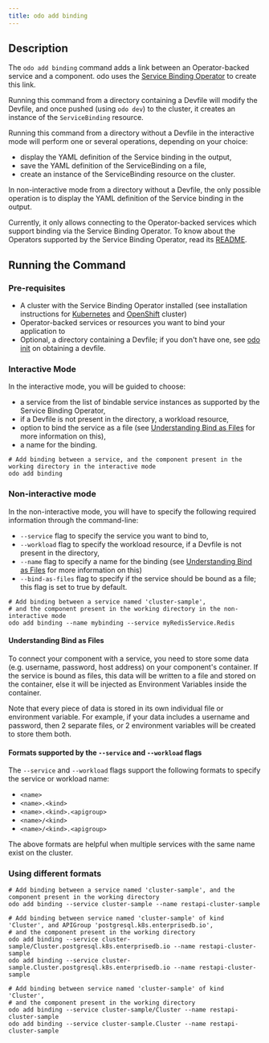 ```yaml
---
title: odo add binding
---
```


## Description
The `odo add binding` command adds a link between an Operator-backed service and a component. odo uses the [Service Binding Operator](https://github.com/redhat-developer/service-binding-operator/) to create this link. 

Running this command from a directory containing a Devfile will modify the Devfile, and once pushed (using `odo dev`) to the cluster, it creates an instance of the `ServiceBinding` resource.

Running this command from a directory without a Devfile in the interactive mode will perform one or several operations,
depending on your choice:
- display the YAML definition of the Service binding in the output,
- save the YAML definition of the ServiceBinding on a file,
- create an instance of the ServiceBinding resource on the cluster.

In non-interactive mode from a directory without a Devfile, the only possible operation is to display the YAML definition of the Service binding in the output.

Currently, it only allows connecting to the Operator-backed services which support binding via the Service Binding Operator.
To know about the Operators supported by the Service Binding Operator, read its [README](https://github.com/redhat-developer/service-binding-operator#known-bindable-operators).

## Running the Command

### Pre-requisites
* A cluster with the Service Binding Operator installed (see installation instructions for [Kubernetes](../overview/cluster-setup/kubernetes.md#installing-the-service-binding-operator) and [OpenShift](../overview/cluster-setup/openshift.md#installing-the-service-binding-operator) cluster)
* Operator-backed services or resources you want to bind your application to
* Optional, a directory containing a Devfile; if you don't have one, see [odo init](init.md) on obtaining a devfile.

### Interactive Mode
In the interactive mode, you will be guided to choose:
* a service from the list of bindable service instances as supported by the Service Binding Operator,
* if a Devfile is not present in the directory, a workload resource,
* option to bind the service as a file (see [Understanding Bind as Files](#understanding-bind-as-files) for more information on this),
* a name for the binding.

```shell
# Add binding between a service, and the component present in the working directory in the interactive mode
odo add binding
```

### Non-interactive mode
In the non-interactive mode, you will have to specify the following required information through the command-line:
* `--service` flag to specify the service you want to bind to,
* `--workload` flag to specify the workload resource, if a Devfile is not present in the directory,
* `--name` flag to specify a name for the binding (see [Understanding Bind as Files](#understanding-bind-as-files) for more information on this)
* `--bind-as-files` flag to specify if the service should be bound as a file; this flag is set to true by default.


```shell
# Add binding between a service named 'cluster-sample',
# and the component present in the working directory in the non-interactive mode
odo add binding --name mybinding --service myRedisService.Redis
```

#### Understanding Bind as Files
To connect your component with a service, you need to store some data (e.g. username, password, host address) on your component's container.
If the service is bound as files, this data will be written to a file and stored on the container, else it will be injected as Environment Variables inside the container.

Note that every piece of data is stored in its own individual file or environment variable.
For example, if your data includes a username and password, then 2 separate files, or 2 environment variables will be created to store them both.

#### Formats supported by the `--service` and `--workload` flags
The `--service` and `--workload` flags support the following formats to specify the service or workload name:
* `<name>`
* `<name>.<kind>`
* `<name>.<kind>.<apigroup>`
* `<name>/<kind>`
* `<name>/<kind>.<apigroup>`

The above formats are helpful when multiple services with the same name exist on the cluster.

### Using different formats
```shell
# Add binding between a service named 'cluster-sample', and the component present in the working directory
odo add binding --service cluster-sample --name restapi-cluster-sample

# Add binding between service named 'cluster-sample' of kind 'Cluster', and APIGroup 'postgresql.k8s.enterprisedb.io',
# and the component present in the working directory 
odo add binding --service cluster-sample/Cluster.postgresql.k8s.enterprisedb.io --name restapi-cluster-sample
odo add binding --service cluster-sample.Cluster.postgresql.k8s.enterprisedb.io --name restapi-cluster-sample

# Add binding between service named 'cluster-sample' of kind 'Cluster',
# and the component present in the working directory
odo add binding --service cluster-sample/Cluster --name restapi-cluster-sample
odo add binding --service cluster-sample.Cluster --name restapi-cluster-sample
```
